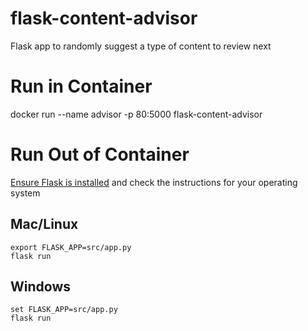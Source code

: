 # flask-content-advisor
Flask app to randomly suggest a type of content to review next

# Run in Container
docker run --name advisor -p 80:5000 flask-content-advisor

# Run Out of Container
[Ensure Flask is installed](http://flask.pocoo.org/docs/0.12/installation/#installation "Flask Installation") and check the instructions for your operating system

## Mac/Linux
```shell
export FLASK_APP=src/app.py
flask run
```

## Windows
```shell
set FLASK_APP=src/app.py
flask run
```
